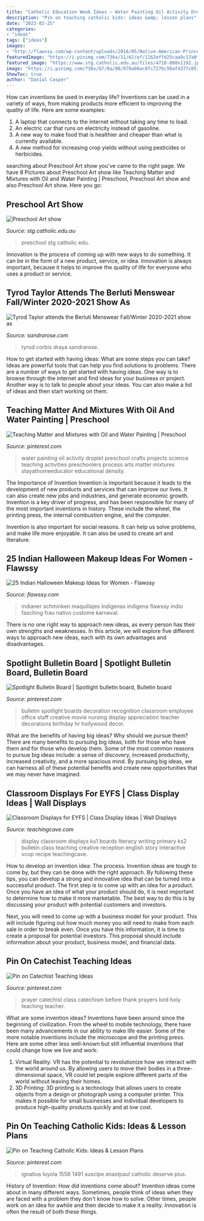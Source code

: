 ```yaml
---
title: "Catholic Education Week Ideas ~ Water Painting Oil Activity Droplet Preschool Crafts Projects Science Teaching Activities Preschoolers Process Arts Matter Mixtures Stayathomeeducator Educational Density"
description: "Pin on teaching catholic kids: ideas &amp; lesson plans"
date: "2023-02-25"
categories:
- "ideas"
tags: ["ideas"]
images:
- "http://flawssy.com/wp-content/uploads/2016/05/Native-American-Princess-Makeup.jpg"
featuredImage: "https://i.pinimg.com/736x/11/62/ef/1162effd25caa9c17a0f0079bd33b9cb--spotlight-bulletin-board-nursing-bulletin-board-ideas.jpg"
featured_image: "https://www.stg.catholic.edu.au/files/4718-800x1192.jpg"
image: "https://i.pinimg.com/736x/87/0a/08/870a08ac8fc727bc50af4377c0514762.jpg"
ShowToc: true
author: "Danial Casper"
---
```



How can inventions be used in everyday life?
Inventions can be used in a variety of ways, from making products more efficient to improving the quality of life. Here are some examples: 
1. A laptop that connects to the internet without taking any time to load. 
2. An electric car that runs on electricity instead of gasoline. 
3. A new way to make food that is healthier and cheaper than what is currently available. 
4. A new method for increasing crop yields without using pesticides or herbicides.

	

		
searching about Preschool Art show you've came to the right page. We have 8 Pictures about Preschool Art show like Teaching Matter and Mixtures with Oil and Water Painting | Preschool, Preschool Art show and also Preschool Art show. Here you go:
		
    
## Preschool Art Show

<img loading=lazy src="https://www.stg.catholic.edu.au/files/4718-800x1192.jpg" onerror="this.onerror=null;this.src='https://tse3.mm.bing.net/th?id=OIP.G_hxLRYMxq63Kq34Ecl2sAHaLC&amp;pid=15.1';" alt="Preschool Art show">

_Source: stg.catholic.edu.au_

>preschool stg catholic edu. 

	

Innovation is the process of coming up with new ways to do something. It can be in the form of a new product, service, or idea. Innovation is always important, because it helps to improve the quality of life for everyone who uses a product or service.

    
## Tyrod Taylor Attends The Berluti Menswear Fall/Winter 2020-2021 Show As

<img loading=lazy src="https://sandrarose.com/wp-content/uploads/2020/10/Tyrod-Taylor-GettyImages-1200128688.jpg" onerror="this.onerror=null;this.src='https://tse2.mm.bing.net/th?id=OIP.2fvC2jCS_qWI7yowdmT2qQHaLH&amp;pid=15.1';" alt="Tyrod Taylor attends the Berluti Menswear Fall/Winter 2020-2021 show as">

_Source: sandrarose.com_

>tyrod corbis draya sandrarose. 

	

How to get started with having ideas: What are some steps you can take?
Ideas are powerful tools that can help you find solutions to problems. There are a number of ways to get started with having ideas. One way is to browse through the internet and find ideas for your business or project. Another way is to talk to people about your ideas. You can also make a list of ideas and then start working on them.

    
## Teaching Matter And Mixtures With Oil And Water Painting | Preschool

<img loading=lazy src="https://i.pinimg.com/736x/87/0a/08/870a08ac8fc727bc50af4377c0514762.jpg" onerror="this.onerror=null;this.src='https://tse1.mm.bing.net/th?id=OIP.MMUXbZGWyZycFjDDbaT4awHaLf&amp;pid=15.1';" alt="Teaching Matter and Mixtures with Oil and Water Painting | Preschool">

_Source: pinterest.com_

>water painting oil activity droplet preschool crafts projects science teaching activities preschoolers process arts matter mixtures stayathomeeducator educational density. 

	

The Importance of Invention
Invention is important because it leads to the development of new products and services that can improve our lives. It can also create new jobs and industries, and generate economic growth.
Invention is a key driver of progress, and has been responsible for many of the most important inventions in history. These include the wheel, the printing press, the internal combustion engine, and the computer.

Invention is also important for social reasons. It can help us solve problems, and make life more enjoyable. It can also be used to create art and literature.

    
## 25 Indian Halloween Makeup Ideas For Women - Flawssy

<img loading=lazy src="http://flawssy.com/wp-content/uploads/2016/05/Native-American-Princess-Makeup.jpg" onerror="this.onerror=null;this.src='https://tse3.mm.bing.net/th?id=OIP.aRLxLqrkA_ZE2uHCGpgvYAHaKI&amp;pid=15.1';" alt="25 Indian Halloween Makeup Ideas for Women - Flawssy">

_Source: flawssy.com_

>indianer schminken maquillajes indigenas indigena flawssy indio fasching frau nativo custome karneval. 

	

There is no one right way to approach new ideas, as every person has their own strengths and weaknesses. In this article, we will explore five different ways to approach new ideas, each with its own advantages and disadvantages.

    
## Spotlight Bulletin Board | Spotlight Bulletin Board, Bulletin Board

<img loading=lazy src="https://i.pinimg.com/736x/11/62/ef/1162effd25caa9c17a0f0079bd33b9cb--spotlight-bulletin-board-nursing-bulletin-board-ideas.jpg" onerror="this.onerror=null;this.src='https://tse4.mm.bing.net/th?id=OIP.Ua3OQh7LM0UekJlnu2hIWAHaJ3&amp;pid=15.1';" alt="Spotlight Bulletin Board | Spotlight bulletin board, Bulletin board">

_Source: pinterest.com_

>bulletin spotlight boards decoration recognition classroom employee office staff creative movie nursing display appreciation teacher decorations birthday hr hollywood decor. 

	

What are the benefits of having big ideas? Why should we pursue them?
There are many benefits to pursuing big ideas, both for those who have them and for those who develop them. Some of the most common reasons to pursue big ideas include: a sense of discovery, increased productivity, increased creativity, and a more spacious mind. By pursuing big ideas, we can harness all of these potential benefits and create new opportunities that we may never have imagined.

    
## Classroom Displays For EYFS | Class Display Ideas | Wall Displays

<img loading=lazy src="https://www.teachingcave.com/wp-content/uploads/2013/10/Lit-display-1.jpg" onerror="this.onerror=null;this.src='https://tse4.mm.bing.net/th?id=OIP.ZrPETOqOuVEa2ItQe4IyCwHaJ6&amp;pid=15.1';" alt="Classroom Displays for EYFS | Class Display Ideas | Wall Displays">

_Source: teachingcave.com_

>display classroom displays ks1 boards literacy writing primary ks2 bulletin class teaching creative reception english story interactive vcop recipe teachingcave. 

	

How to develop an invention idea: The process.
Invention ideas are tough to come by, but they can be done with the right approach. By following these tips, you can develop a strong and innovative idea that can be turned into a successful product.
The first step is to come up with an idea for a product. Once you have an idea of what your product should do, it is next important to determine how to make it more marketable. The best way to do this is by discussing your product with potential customers and investors.

Next, you will need to come up with a business model for your product. This will include figuring out how much money you will need to make from each sale in order to break even. Once you have this information, it is time to create a proposal for potential investors. This proposal should include information about your product, business model, and financial data.

    
## Pin On Catechist Teaching Ideas

<img loading=lazy src="https://i.pinimg.com/736x/b6/0b/ab/b60babae41e002fea4c07c0da15aa963--catechist-prayer-for.jpg" onerror="this.onerror=null;this.src='https://tse1.mm.bing.net/th?id=OIP.lxT_E12TfYcna-n7oA-dhAHaKd&amp;pid=15.1';" alt="Pin on Catechist Teaching Ideas">

_Source: pinterest.com_

>prayer catechist class catechism before thank prayers lord holy teaching teacher. 

	

What are some invention ideas?
Inventions have been around since the beginning of civilization. From the wheel to mobile technology, there have been many advancements in our ability to make life easier. Some of the more notable inventions include the microscope and the printing press. Here are some other less well-known but still influential inventions that could change how we live and work:
1) Virtual Reality: VR has the potential to revolutionize how we interact with the world around us. By allowing users to move their bodies in a three-dimensional space, VR could let people explore different parts of the world without leaving their homes.
2) 3D Printing: 3D printing is a technology that allows users to create objects from a design or photograph using a computer printer. This makes it possible for small businesses and individual developers to produce high-quality products quickly and at low cost.

    
## Pin On Teaching Catholic Kids: Ideas &amp; Lesson Plans

<img loading=lazy src="https://i.pinimg.com/736x/c5/38/87/c53887d0995fab98e973387b0a2f32f3.jpg" onerror="this.onerror=null;this.src='https://tse3.mm.bing.net/th?id=OIP.bLnoyVVmEVzPdetS2fanegHaLH&amp;pid=15.1';" alt="Pin on Teaching Catholic Kids: Ideas &amp; Lesson Plans">

_Source: pinterest.com_

>ignatius loyola 1556 1491 suscipe anastpaul catholic deserve pius. 

	

History of Invention: How did inventions come about?
Invention ideas come about in many different ways. Sometimes, people think of ideas when they are faced with a problem they don't know how to solve. Other times, people work on an idea for awhile and then decide to make it a reality. Innovation is often the result of both these things.

